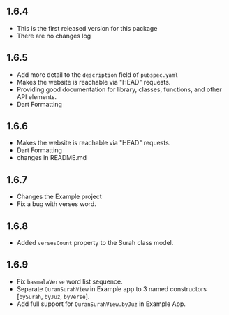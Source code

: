 ## 1.6.4
* This is the first released version for this package
* There are no changes log

## 1.6.5
* Add more detail to the `description` field of `pubspec.yaml`
* Makes the website is reachable via "HEAD" requests.
* Providing good documentation for library, classes, functions, and other API elements.
* Dart Formatting

## 1.6.6
* Makes the website is reachable via "HEAD" requests.
* Dart Formatting
* changes in README.md

## 1.6.7
* Changes the Example project
* Fix a bug with verses word.

## 1.6.8
* Added `versesCount` property to the Surah class model.

## 1.6.9
* Fix `basmalaVerse` word list sequence.
* Separate `QuranSurahView` in Example app to 3 named constructors [`bySurah`, `byJuz`, `byVerse`].
* Add full support for `QuranSurahView.byJuz` in Example App.